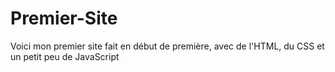 # Premier-Site
Voici mon premier site fait en début de première, avec de l'HTML, du CSS et un petit peu de JavaScript
